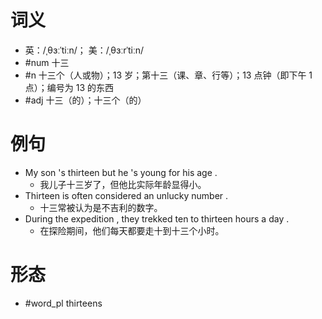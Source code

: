 # 词义
- 英：/ˌθɜːˈtiːn/； 美：/ˌθɜːrˈtiːn/
- #num 十三
- #n 十三个（人或物）；13 岁；第十三（课、章、行等）；13 点钟（即下午 1 点）；编号为 13 的东西
- #adj 十三（的）；十三个（的）
# 例句
- My son 's thirteen but he 's young for his age .
	- 我儿子十三岁了，但他比实际年龄显得小。
- Thirteen is often considered an unlucky number .
	- 十三常被认为是不吉利的数字。
- During the expedition , they trekked ten to thirteen hours a day .
	- 在探险期间，他们每天都要走十到十三个小时。
# 形态
- #word_pl thirteens
